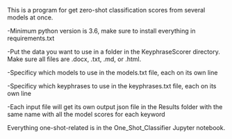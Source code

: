 This is a program for get zero-shot classification scores from several models at once.

-Minimum python version is 3.6, make sure to install everything in requirements.txt

-Put the data you want to use in a folder in the KeyphraseScorer directory. Make sure all files are .docx, .txt, .md, or .html.

-Specificy which models to use in the models.txt file, each on its own line

-Specificy which keyphrases to use in the keyphrases.txt file, each on its own line

-Each input file will get its own output json file in the Results folder with the same name with all the model scores for each keyword

Everything one-shot-related is in the One_Shot_Classifier Jupyter notebook.